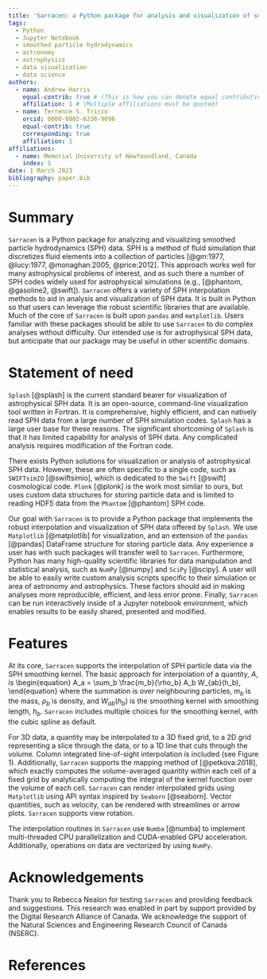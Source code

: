 ```yaml
---
title: 'Sarracen: a Python package for analysis and visualization of smoothed particle hydrodynamics data'
tags:
  - Python
  - Jupyter Notebook
  - smoothed particle hydrodynamics
  - astronomy
  - astrophysics
  - data visualization
  - data science
authors:
  - name: Andrew Harris
    equal-contrib: true # (This is how you can denote equal contributions between multiple authors)
    affiliation: 1 # (Multiple affiliations must be quoted)
  - name: Terrence S. Tricco
    orcid: 0000-0002-6238-9096
    equal-contrib: true
    corresponding: true
    affiliation: 1
affiliations:
  - name: Memorial University of Newfoundland, Canada
    index: 1
date: 1 March 2023
bibliography: paper.bib
---
```


# Summary

`Sarracen` is a Python package for analyzing and visualizing smoothed particle
hydrodynamics (SPH) data. SPH is a method of fluid simulation that discretizes
fluid elements into a collection of particles [@gm:1977, @lucy:1977, @monaghan:2005,
@price:2012]. This approach works well for many astrophysical problems of interest,
and as such there a number of SPH codes widely used for astrophysical simulations 
(e.g., [@phantom, @gasoline2, @swift]). `Sarracen` offers a variety of SPH 
interpolation methods to aid in analysis and visualization of SPH data. It is built
in Python so that users can leverage the robust scientific libraries that are 
available. Much of the core of `Sarracen` is built upon `pandas` and `matplotlib`. 
Users familiar with these packages should be able to use `Sarracen` to do complex 
analyses without difficulty. Our intended use is for astrophysical SPH data, but 
anticipate that our package may be useful in other scientific domains. 

# Statement of need

`Splash` [@splash] is the current standard bearer for visualization of astrophysical
SPH data. It is an open-source, command-line visualization tool written in Fortran.
It is comprehensive, highly efficient, and can natively read SPH data from a large 
number of SPH simulation codes. `Splash` has a large user base for these reasons. The
significant shortcoming of `Splash` is that it has limited capability for analysis of 
SPH data. Any complicated analysis requires modification of the Fortran code. 

There exists Python solutions for visualization or analysis of astrophysical SPH data.
However, these are often specific to a single code, such as `SWIFTsimIO` [@swiftsimio],
which is dedicated to the `Swift` [@swift] cosmological code. `Plonk` [@plonk] is the 
work most similar to ours, but uses custom data structures for storing particle data 
and is limited to reading HDF5 data from the `Phantom` [@phantom] SPH code.

Our goal with `Sarracen` is to provide a Python package that implements the robust
interpolation and visualization of SPH data offered by `Splash`. We use `Matplotlib` 
[@matplotlib] for visualization, and an extension of the `pandas` [@pandas] DataFrame 
structure for storing particle data. Any experience a user has with such packages will 
transfer well to `Sarracen`. Furthermore, Python has many high-quality scientific 
libraries for data manipulation and statistical analysis, such as `NumPy` [@numpy] and 
`SciPy` [@scipy].  A user will be able to easily write custom analysis scripts specific 
to their simulation or area of astronomy and astrophysics. These factors should aid in 
making analyses more reproducible, efficient, and less error prone. Finally, `Sarracen` 
can be run interactively inside of a Jupyter notebook environment, which enables 
results to be easily shared, presented and modified.


# Features

At its core, `Sarracen` supports the interpolation of SPH particle data via the SPH
smoothing kernel. The basic approach for interpolation of a quantity, $A$, is
\begin{equation}
A_a = \sum_b \frac{m_b}{\rho_b} A_b W_{ab}(h_b),
\end{equation}
where the summation is over neighbouring particles, $m_b$ is the mass, $\rho_b$ is 
density, and $W_{ab}(h_b)$ is the smoothing kernel with smoothing length, $h_b$. 
`Sarracen` includes multiple choices for the smoothing kernel, with the cubic spline 
as default. 

For 3D data, a quantity may be interpolated to a 3D fixed grid, to a 2D grid 
representing a slice through the data, or to a 1D line that cuts through the volume. 
Column integrated line-of-sight interpolation is included (see Figure 1). 
Additionally, `Sarracen` supports the mapping method of [@petkova:2018], which 
exactly computes the volume-averaged quantity within each cell of a fixed grid by 
analytically computing the integral of the kernel function over the volume of each 
cell. `Sarracen` can render interpolated grids using `Matplotlib` using API syntax 
inspired by `Seaborn` [@seaborn]. Vector quantities, such as velocity, can be 
rendered with streamlines or arrow plots. `Sarracen` supports view rotation.

The interpolation routines in `Sarracen` use `Numba` [@numba] to implement 
multi-threaded CPU parallelization and CUDA-enabled GPU acceleration. Additionally, 
operations on data are vectorized by using `NumPy`.


# Acknowledgements

Thank you to Rebecca Nealon for testing `Sarracen` and providing feedback and 
suggestions. This research was enabled in part by support provided by the Digital 
Research Alliance of Canada. We acknowledge the support of the Natural Sciences and 
Engineering Research Council of Canada (NSERC).


# References

